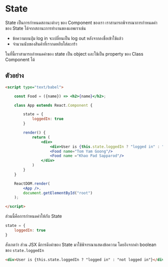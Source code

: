 
# State 

State เป็นการกำหนดสถานะต่างๆ ของ Component ของเรา เราสามารถพิจารณาการกำหนดค่าของ State ได้จากสถานะการทำงานของแอพเราเช่น

- ข้อความบนปุ่ม log in จะเปลี่ยนเป็น log out หลังจากลงชื่อเข้าใช้แล้ว
- จำนวนนับของสินค้าที่เรากดหยิบใส่ตะกร้า

ในที่นี้เราสามารถกำหนดค่าของ state เป็น object และใช้เป็น property ของ Class Component ได้

## ตัวอย่าง

```html
<script type="text/babel">

    const Food = ({name}) => <h2>{name}</h2>;

    class App extends React.Component {

        state = {
            loggedIn: true
        }

        render() {
            return (
                <div>
                    <div>User is {this.state.loggedIn ? "logged in" : "not logged in"}</div>
                    <Food name="Tom Yam Goong"/>
                    <Food name ="Khao Pad Sapparod"/>
                </div>
            )
        }
    }

    ReactDOM.render(
        <App />,
        document.getElementById("root")
    );

</script>
```

ส่วนนี้คือการกำหนดค่าให้กับ State

```js
state = {
    loggedIn: true
}
```

สังเกตว่า ส่วน JSX มีการดึงค่าของ State มาใช้พิจารณาแสดงข้อความ โดยอิงจากค่า boolean ของ `state.loggedIn`

```html
<div>User is {this.state.loggedIn ? "logged in" : "not logged in"}</div>
```